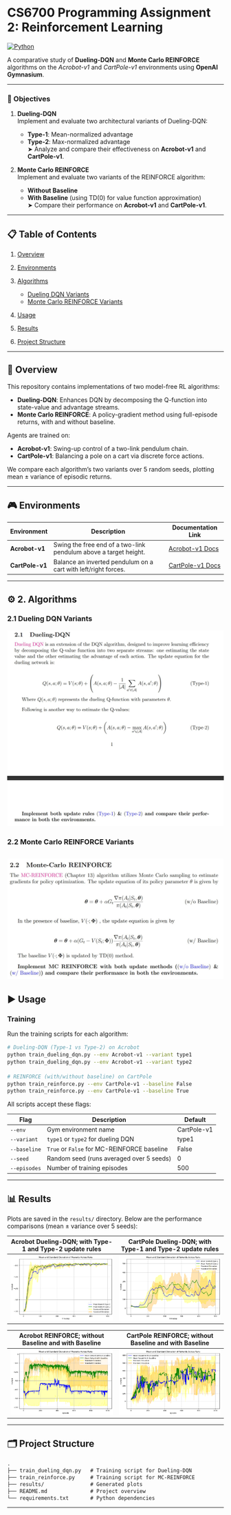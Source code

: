 # CS6700 Programming Assignment 2: Reinforcement Learning

[![Python](https://img.shields.io/badge/python-3.8+-blue.svg)](#prerequisites)

A comparative study of **Dueling-DQN** and **Monte Carlo REINFORCE** algorithms on the *Acrobot-v1* and *CartPole-v1* environments using **OpenAI Gymnasium**.

---

### 🧪 Objectives

1. **Dueling-DQN**  
   Implement and evaluate two architectural variants of Dueling-DQN:  
   - **Type-1**: Mean-normalized advantage  
   - **Type-2**: Max-normalized advantage  
   ➤ Analyze and compare their effectiveness on **Acrobot-v1** and **CartPole-v1**.

2. **Monte Carlo REINFORCE**  
   Implement and evaluate two variants of the REINFORCE algorithm:  
   - **Without Baseline**  
   - **With Baseline** (using TD(0) for value function approximation)  
   ➤ Compare their performance on **Acrobot-v1** and **CartPole-v1**.

---

## 📋 Table of Contents

1. [Overview](#overview)
2. [Environments](#environments)
3. [Algorithms](#algorithms)

   * [Dueling DQN Variants](#dueling-dqn-variants)
   * [Monte Carlo REINFORCE Variants](#monte-carlo-reinforce-variants)
5. [Usage](#usage)
6. [Results](#results)
7. [Project Structure](#project-structure)


---

## 📝 Overview

This repository contains implementations of two model-free RL algorithms:

* **Dueling-DQN**: Enhances DQN by decomposing the Q-function into state-value and advantage streams.
* **Monte Carlo REINFORCE**: A policy-gradient method using full-episode returns, with and without baseline.

Agents are trained on:

* **Acrobot-v1**: Swing-up control of a two-link pendulum chain.
* **CartPole-v1**: Balancing a pole on a cart via discrete force actions.

We compare each algorithm’s two variants over 5 random seeds, plotting mean ± variance of episodic returns.

---
## 🎮 Environments

| Environment     | Description                                                        | Documentation Link                                                                 |
| --------------- | ------------------------------------------------------------------ | ---------------------------------------------------------------------------------- |
| **Acrobot-v1**  | Swing the free end of a two-link pendulum above a target height.  | [Acrobot-v1 Docs](https://gymnasium.farama.org/environments/classic_control/acrobot/) |
| **CartPole-v1** | Balance an inverted pendulum on a cart with left/right forces.    | [CartPole-v1 Docs](https://gymnasium.farama.org/environments/classic_control/cart_pole/) |

---

## ⚙️ 2. Algorithms

### 2.1 Dueling DQN Variants

![Dueling-DQN Architecture](https://raw.githubusercontent.com/ahmecse/RL-Assignments-2-IITM-CS6700/main/Dueling-DQN.JPG)

### 2.2 Monte Carlo REINFORCE Variants

![MC-REINFORCE Update](https://raw.githubusercontent.com/ahmecse/RL-Assignments-2-IITM-CS6700/main/Monte-Carlo%20REINFORCE.JPG) 
---

## ▶️ Usage

### Training

Run the training scripts for each algorithm:

```bash
# Dueling-DQN (Type-1 vs Type-2) on Acrobot
python train_dueling_dqn.py --env Acrobot-v1 --variant type1
python train_dueling_dqn.py --env Acrobot-v1 --variant type2

# REINFORCE (with/without baseline) on CartPole
python train_reinforce.py --env CartPole-v1 --baseline False
python train_reinforce.py --env CartPole-v1 --baseline True
```

All scripts accept these flags:

| Flag         | Description                                 | Default     |
| ------------ | ------------------------------------------- | ----------- |
| `--env`      | Gym environment name                        | CartPole-v1 |
| `--variant`  | `type1` or `type2` for dueling DQN          | type1       |
| `--baseline` | `True` or `False` for MC-REINFORCE baseline | False       |
| `--seed`     | Random seed (runs averaged over 5 seeds)    | 0           |
| `--episodes` | Number of training episodes                 | 500         |

---

## 📊 Results

Plots are saved in the `results/` directory. Below are the performance comparisons (mean ± variance over 5 seeds):

|                                                       **Acrobot Dueling-DQN; with Type-1 and Type-2 update rules**                                                       |                                                        **CartPole Dueling-DQN; with Type-1 and Type-2 update rules**                                                       |
| :---------------------------------------------------------------------------------------------------------------------------------: | :-----------------------------------------------------------------------------------------------------------------------------------: |
| ![Acrobot Dueling-DQN](https://raw.githubusercontent.com/ahmecse/RL-Assignments-2-IITM-CS6700/main/Dueling-DQN_Acrobot-v1_Plot.png) | ![CartPole Dueling-DQN](https://raw.githubusercontent.com/ahmecse/RL-Assignments-2-IITM-CS6700/main/Dueling-DQN_CartPole_v1_Plot.png) |


|                                                               **Acrobot REINFORCE; without Baseline and with Baseline**                                                               |                                                              **CartPole REINFORCE; without Baseline and with Baseline**                                                             |
| :-----------------------------------------------------------------------------------------------------------------------------------------------: | :---------------------------------------------------------------------------------------------------------------------------------------------: |
| ![Acrobot REINFORCE](https://raw.githubusercontent.com/ahmecse/RL-Assignments-2-IITM-CS6700/main/Monte_Carlo_REINFORCE_WithOut_BeseLine_Plot.png) | ![CartPole REINFORCE](https://raw.githubusercontent.com/ahmecse/RL-Assignments-2-IITM-CS6700/main/Monte_Carlo_REINFORCE_With_BeseLine_Plot.png) |

---

## 🗂️ Project Structure

```
.
├── train_dueling_dqn.py   # Training script for Dueling-DQN
├── train_reinforce.py     # Training script for MC-REINFORCE
├── results/               # Generated plots
├── README.md              # Project overview
└── requirements.txt       # Python dependencies
```

---
